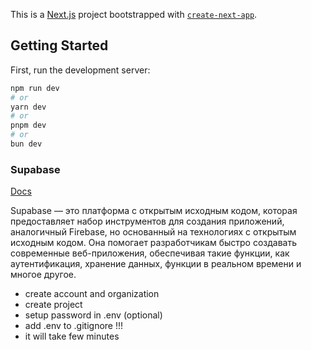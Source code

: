 This is a [Next.js](https://nextjs.org/) project bootstrapped with [`create-next-app`](https://github.com/vercel/next.js/tree/canary/packages/create-next-app).

## Getting Started

First, run the development server:

```bash
npm run dev
# or
yarn dev
# or
pnpm dev
# or
bun dev
```

### Supabase

[Docs](https://supabase.com/)

Supabase — это платформа с открытым исходным кодом, которая предоставляет набор инструментов для создания приложений, аналогичный Firebase, но основанный на технологиях с открытым исходным кодом. Она помогает разработчикам быстро создавать современные веб-приложения, обеспечивая такие функции, как аутентификация, хранение данных, функции в реальном времени и многое другое.

- create account and organization
- create project
- setup password in .env (optional)
- add .env to .gitignore !!!
- it will take few minutes


